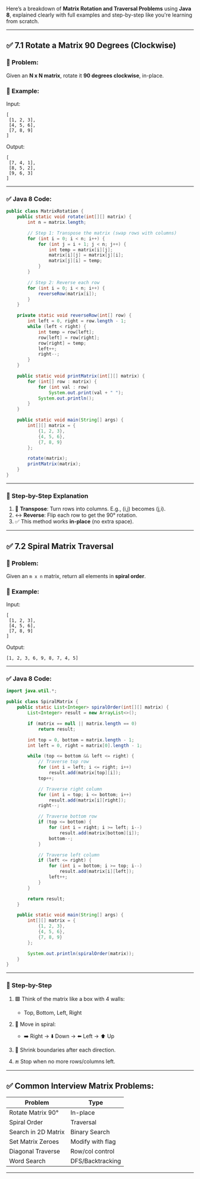 Here’s a breakdown of **Matrix Rotation and Traversal Problems** using **Java 8**, explained clearly with full examples and step-by-step like you're learning from scratch.

---

## ✅ 7.1 Rotate a Matrix 90 Degrees (Clockwise)

### 🔄 Problem:

Given an **N x N matrix**, rotate it **90 degrees clockwise**, in-place.

### 📘 Example:

Input:

```
[
 [1, 2, 3],
 [4, 5, 6],
 [7, 8, 9]
]
```

Output:

```
[
 [7, 4, 1],
 [8, 5, 2],
 [9, 6, 3]
]
```

---

### ✅ Java 8 Code:

```java
public class MatrixRotation {
    public static void rotate(int[][] matrix) {
        int n = matrix.length;

        // Step 1: Transpose the matrix (swap rows with columns)
        for (int i = 0; i < n; i++) {
            for (int j = i + 1; j < n; j++) {
                int temp = matrix[i][j];
                matrix[i][j] = matrix[j][i];
                matrix[j][i] = temp;
            }
        }

        // Step 2: Reverse each row
        for (int i = 0; i < n; i++) {
            reverseRow(matrix[i]);
        }
    }

    private static void reverseRow(int[] row) {
        int left = 0, right = row.length - 1;
        while (left < right) {
            int temp = row[left];
            row[left] = row[right];
            row[right] = temp;
            left++;
            right--;
        }
    }

    public static void printMatrix(int[][] matrix) {
        for (int[] row : matrix) {
            for (int val : row)
                System.out.print(val + " ");
            System.out.println();
        }
    }

    public static void main(String[] args) {
        int[][] matrix = {
            {1, 2, 3},
            {4, 5, 6},
            {7, 8, 9}
        };

        rotate(matrix);
        printMatrix(matrix);
    }
}
```

---

### 👶 Step-by-Step Explanation

1. 🔄 **Transpose**: Turn rows into columns. E.g., (i,j) becomes (j,i).
2. ↔️ **Reverse**: Flip each row to get the 90° rotation.
3. ✅ This method works **in-place** (no extra space).

---

## ✅ 7.2 Spiral Matrix Traversal

### 🔄 Problem:

Given an `m x n` matrix, return all elements in **spiral order**.

### 📘 Example:

Input:

```
[
 [1, 2, 3],
 [4, 5, 6],
 [7, 8, 9]
]
```

Output:

```
[1, 2, 3, 6, 9, 8, 7, 4, 5]
```

---

### ✅ Java 8 Code:

```java
import java.util.*;

public class SpiralMatrix {
    public static List<Integer> spiralOrder(int[][] matrix) {
        List<Integer> result = new ArrayList<>();

        if (matrix == null || matrix.length == 0)
            return result;

        int top = 0, bottom = matrix.length - 1;
        int left = 0, right = matrix[0].length - 1;

        while (top <= bottom && left <= right) {
            // Traverse top row
            for (int i = left; i <= right; i++)
                result.add(matrix[top][i]);
            top++;

            // Traverse right column
            for (int i = top; i <= bottom; i++)
                result.add(matrix[i][right]);
            right--;

            // Traverse bottom row
            if (top <= bottom) {
                for (int i = right; i >= left; i--)
                    result.add(matrix[bottom][i]);
                bottom--;
            }

            // Traverse left column
            if (left <= right) {
                for (int i = bottom; i >= top; i--)
                    result.add(matrix[i][left]);
                left++;
            }
        }

        return result;
    }

    public static void main(String[] args) {
        int[][] matrix = {
            {1, 2, 3},
            {4, 5, 6},
            {7, 8, 9}
        };

        System.out.println(spiralOrder(matrix));
    }
}
```

---

### 👶 Step-by-Step

1. 🟪 Think of the matrix like a box with 4 walls:

   * Top, Bottom, Left, Right
2. 🔁 Move in spiral:

   * ➡️ Right → ⬇️ Down → ⬅️ Left → ⬆️ Up
3. 🧽 Shrink boundaries after each direction.
4. 🔚 Stop when no more rows/columns left.

---

## ✅ Common Interview Matrix Problems:

| Problem             | Type             |
| ------------------- | ---------------- |
| Rotate Matrix 90°   | In-place         |
| Spiral Order        | Traversal        |
| Search in 2D Matrix | Binary Search    |
| Set Matrix Zeroes   | Modify with flag |
| Diagonal Traverse   | Row/col control  |
| Word Search         | DFS/Backtracking |

---

